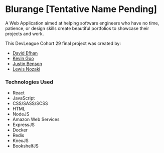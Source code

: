 # Blurange [Tentative Name Pending]

A Web Application aimed at helping software engineers who have no time, patience, or design skills create beautiful portfolios to showcase their projects and work.

This DevLeague Cohort 29 final project was created by:

- [David Efhan](https://github.com/frzrbox)
- [Kevin Guo](https://github.com/kevinchguo)
- [Justin Benson](https://github.com/bensonjustin)
- [Lewis Nozaki](https://github.com/lhnozaki)

### Technologies Used

- React
- JavaScript
- CSS/SASS/SCSS
- HTML
- NodeJS
- Amazon Web Services
- ExpressJS
- Docker
- Redis
- KnexJS
- BookshelfJS
